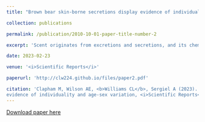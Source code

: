 ```yaml
---
title: "Brown bear skin-borne secretions display evidence of individuality and age-sex variation"

collection: publications

permalink: /publication/2010-10-01-paper-title-number-2

excerpt: 'Scent originates from excretions and secretions, and its chemical complexity in mammals translates into a diverse mode of signalling. Identifying how information is encoded can help to establish the mechanisms of olfactory communication and explore the use of odours as chemical signals. Building upon existing behavioural and histological literature, we sought to examine the chemical profile of secretions used for scent marking by a solitary, non-territorial carnivore, the brown bear (<i>Ursus arctos</i>). We investigated the incidence, abundance, and uniqueness of volatile organic compounds (VOCs) from cutaneous glandular secretions of 12 wild brown bears, and assessed whether age-sex class, body site, and individual identity explained profile variation. The average number of compounds varied by age, but not solely by sex or body site. VOC profiles varied in composition and structure by age and individual identity (when individuals were grouped by sex), but not solely by sex or body site. Individual compound uniqueness varied by body site and age for both males and females and across individuals. Our results indicate that brown bear skin-borne secretions may facilitate age-sex class and individual recognition, which can contribute towards further understanding of mating systems and social behaviour.'

date: 2023-02-23

venue: '<i>Scientific Reports</i>'

paperurl: 'http://clw224.github.io/files/paper2.pdf'

citation: 'Clapham M, Wilson AE, <b>Williams CL</b>, Sergiel A (2023). Brown bear skin-borne secretions display
evidence of individuality and age-sex variation, <i>Scientific Reports</i>, 13, Article number: 3163.'
---
```


[Download paper here](http://clw224.github.io/files/paper2.pdf)

